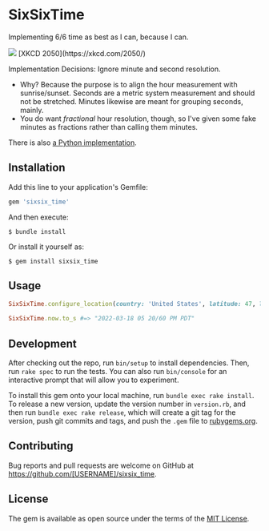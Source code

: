 # SixSixTime

Implementing 6/6 time as best as I can, because I can.

<img src="https://imgs.xkcd.com/comics/6_6_time_2x.png" />
[XKCD 2050](https://xkcd.com/2050/)

Implementation Decisions: Ignore minute and second resolution.
- Why? Because the purpose is to align the hour measurement with sunrise/sunset.
  Seconds are a metric system measurement and should not be stretched.
  Minutes likewise are meant for grouping seconds, mainly.
- You do want *fractional* hour resolution, though,
  so I've given some fake minutes as fractions rather than calling them minutes.

There is also [a Python implementation](https://github.com/Dmium/66Time).

## Installation

Add this line to your application's Gemfile:

```ruby
gem 'sixsix_time'
```

And then execute:

    $ bundle install

Or install it yourself as:

    $ gem install sixsix_time

## Usage

```ruby
SixSixTime.configure_location(country: 'United States', latitude: 47, longitude: -122) # Seattle

SixSixTime.now.to_s #=> "2022-03-18 05 20/60 PM PDT"
```

## Development

After checking out the repo, run `bin/setup` to install dependencies. Then, run `rake spec` to run the tests. You can also run `bin/console` for an interactive prompt that will allow you to experiment.

To install this gem onto your local machine, run `bundle exec rake install`. To release a new version, update the version number in `version.rb`, and then run `bundle exec rake release`, which will create a git tag for the version, push git commits and tags, and push the `.gem` file to [rubygems.org](https://rubygems.org).

## Contributing

Bug reports and pull requests are welcome on GitHub at https://github.com/[USERNAME]/sixsix_time.


## License

The gem is available as open source under the terms of the [MIT License](https://opensource.org/licenses/MIT).
